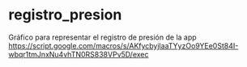 # registro_presion
Gráfico para representar el registro de presión de la app <br>
https://script.google.com/macros/s/AKfycbyjlaaTYyzOo9YEe0St84I-wbqr1tmJnxNu4vhTN0RS838VPv5D/exec
